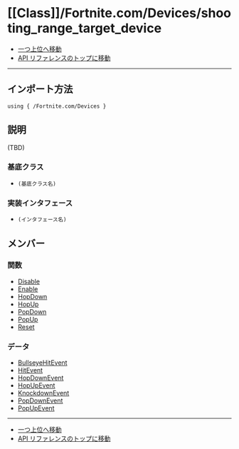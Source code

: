 # [[Class]]/Fortnite.com/Devices/shooting_range_target_device

- [一つ上位へ移動](../main.md)
- [API リファレンスのトップに移動](../../../main.md)

---

## インポート方法

```verse
using { /Fortnite.com/Devices }
```

## 説明

(TBD)

### 基底クラス

- `(基底クラス名)`

### 実装インタフェース

- `(インタフェース名)`

## メンバー

### 関数

- [Disable](./F_Disable/main.md)
- [Enable](./F_Enable/main.md)
- [HopDown](./F_HopDown/main.md)
- [HopUp](./F_HopUp/main.md)
- [PopDown](./F_PopDown/main.md)
- [PopUp](./F_PopUp/main.md)
- [Reset](./F_Reset/main.md)

### データ

- [BullseyeHitEvent](./D_BullseyeHitEvent/main.md)
- [HitEvent](./D_HitEvent/main.md)
- [HopDownEvent](./D_HopDownEvent/main.md)
- [HopUpEvent](./D_HopUpEvent/main.md)
- [KnockdownEvent](./D_KnockdownEvent/main.md)
- [PopDownEvent](./D_PopDownEvent/main.md)
- [PopUpEvent](./D_PopUpEvent/main.md)

---

- [一つ上位へ移動](../main.md)
- [API リファレンスのトップに移動](../../../main.md)
